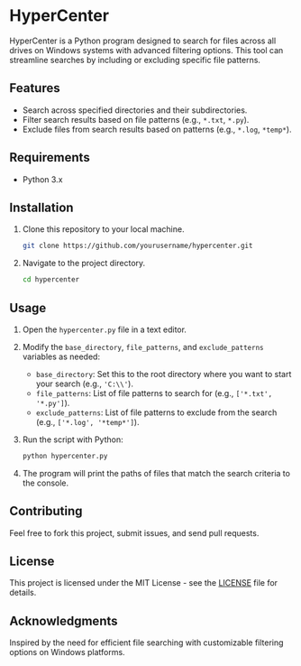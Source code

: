 # HyperCenter

HyperCenter is a Python program designed to search for files across all drives on Windows systems with advanced filtering options. This tool can streamline searches by including or excluding specific file patterns.

## Features

- Search across specified directories and their subdirectories.
- Filter search results based on file patterns (e.g., `*.txt`, `*.py`).
- Exclude files from search results based on patterns (e.g., `*.log`, `*temp*`).

## Requirements

- Python 3.x

## Installation

1. Clone this repository to your local machine.
   ```bash
   git clone https://github.com/yourusername/hypercenter.git
   ```
2. Navigate to the project directory.
   ```bash
   cd hypercenter
   ```

## Usage

1. Open the `hypercenter.py` file in a text editor.
2. Modify the `base_directory`, `file_patterns`, and `exclude_patterns` variables as needed:
   - `base_directory`: Set this to the root directory where you want to start your search (e.g., `'C:\\'`).
   - `file_patterns`: List of file patterns to search for (e.g., `['*.txt', '*.py']`).
   - `exclude_patterns`: List of file patterns to exclude from the search (e.g., `['*.log', '*temp*']`).

3. Run the script with Python:
   ```bash
   python hypercenter.py
   ```

4. The program will print the paths of files that match the search criteria to the console.

## Contributing

Feel free to fork this project, submit issues, and send pull requests.

## License

This project is licensed under the MIT License - see the [LICENSE](LICENSE) file for details.

## Acknowledgments

Inspired by the need for efficient file searching with customizable filtering options on Windows platforms.